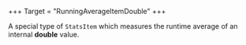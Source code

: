 +++
Target = "RunningAverageItemDouble"
+++

A special type of `StatsItem` which measures the runtime average of an internal **double** value.